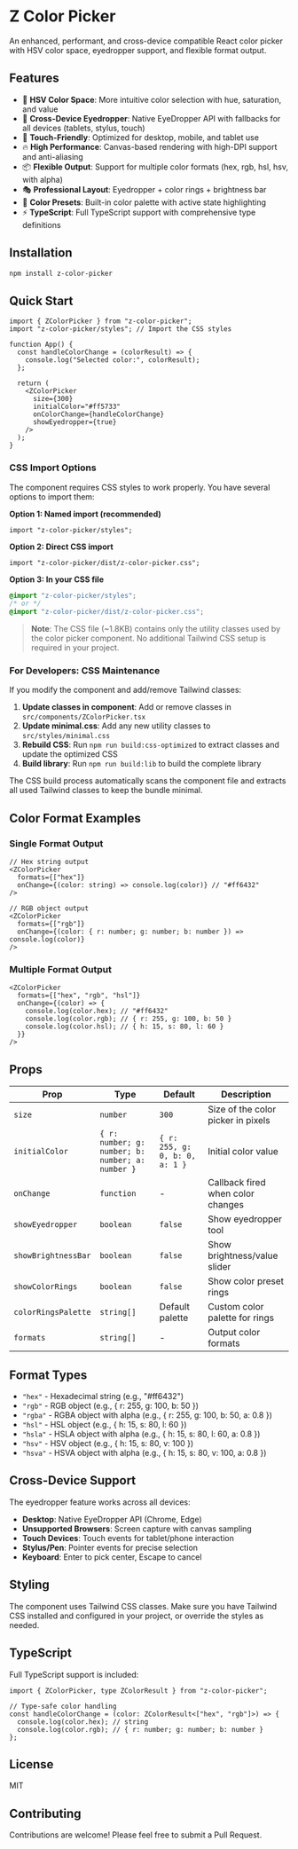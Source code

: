 # Z Color Picker

An enhanced, performant, and cross-device compatible React color picker with HSV color space, eyedropper support, and flexible format output.

## Features

- 🎨 **HSV Color Space**: More intuitive color selection with hue, saturation, and value
- 🎯 **Cross-Device Eyedropper**: Native EyeDropper API with fallbacks for all devices (tablets, stylus, touch)
- 📱 **Touch-Friendly**: Optimized for desktop, mobile, and tablet use
- 🔥 **High Performance**: Canvas-based rendering with high-DPI support and anti-aliasing
- 📦 **Flexible Output**: Support for multiple color formats (hex, rgb, hsl, hsv, with alpha)
- 🎭 **Professional Layout**: Eyedropper + color rings + brightness bar
- 🌈 **Color Presets**: Built-in color palette with active state highlighting
- ⚡ **TypeScript**: Full TypeScript support with comprehensive type definitions

## Installation

```bash
npm install z-color-picker
```

## Quick Start

```tsx
import { ZColorPicker } from "z-color-picker";
import "z-color-picker/styles"; // Import the CSS styles

function App() {
  const handleColorChange = (colorResult) => {
    console.log("Selected color:", colorResult);
  };

  return (
    <ZColorPicker
      size={300}
      initialColor="#ff5733"
      onColorChange={handleColorChange}
      showEyedropper={true}
    />
  );
}
```

### CSS Import Options

The component requires CSS styles to work properly. You have several options to import them:

**Option 1: Named import (recommended)**

```tsx
import "z-color-picker/styles";
```

**Option 2: Direct CSS import**

```tsx
import "z-color-picker/dist/z-color-picker.css";
```

**Option 3: In your CSS file**

```css
@import "z-color-picker/styles";
/* or */
@import "z-color-picker/dist/z-color-picker.css";
```

> **Note**: The CSS file (~1.8KB) contains only the utility classes used by the color picker component. No additional Tailwind CSS setup is required in your project.

### For Developers: CSS Maintenance

If you modify the component and add/remove Tailwind classes:

1. **Update classes in component**: Add or remove classes in `src/components/ZColorPicker.tsx`
2. **Update minimal.css**: Add any new utility classes to `src/styles/minimal.css`
3. **Rebuild CSS**: Run `npm run build:css-optimized` to extract classes and update the optimized CSS
4. **Build library**: Run `npm run build:lib` to build the complete library

The CSS build process automatically scans the component file and extracts all used Tailwind classes to keep the bundle minimal.

## Color Format Examples

### Single Format Output

```tsx
// Hex string output
<ZColorPicker
  formats={["hex"]}
  onChange={(color: string) => console.log(color)} // "#ff6432"
/>

// RGB object output
<ZColorPicker
  formats={["rgb"]}
  onChange={(color: { r: number; g: number; b: number }) => console.log(color)}
/>
```

### Multiple Format Output

```tsx
<ZColorPicker
  formats={["hex", "rgb", "hsl"]}
  onChange={(color) => {
    console.log(color.hex); // "#ff6432"
    console.log(color.rgb); // { r: 255, g: 100, b: 50 }
    console.log(color.hsl); // { h: 15, s: 80, l: 60 }
  }}
/>
```

## Props

| Prop                | Type                                             | Default                        | Description                        |
| ------------------- | ------------------------------------------------ | ------------------------------ | ---------------------------------- |
| `size`              | `number`                                         | `300`                          | Size of the color picker in pixels |
| `initialColor`      | `{ r: number; g: number; b: number; a: number }` | `{ r: 255, g: 0, b: 0, a: 1 }` | Initial color value                |
| `onChange`          | `function`                                       | -                              | Callback fired when color changes  |
| `showEyedropper`    | `boolean`                                        | `false`                        | Show eyedropper tool               |
| `showBrightnessBar` | `boolean`                                        | `false`                        | Show brightness/value slider       |
| `showColorRings`    | `boolean`                                        | `false`                        | Show color preset rings            |
| `colorRingsPalette` | `string[]`                                       | Default palette                | Custom color palette for rings     |
| `formats`           | `string[]`                                       | -                              | Output color formats               |

## Format Types

- `"hex"` - Hexadecimal string (e.g., "#ff6432")
- `"rgb"` - RGB object (e.g., { r: 255, g: 100, b: 50 })
- `"rgba"` - RGBA object with alpha (e.g., { r: 255, g: 100, b: 50, a: 0.8 })
- `"hsl"` - HSL object (e.g., { h: 15, s: 80, l: 60 })
- `"hsla"` - HSLA object with alpha (e.g., { h: 15, s: 80, l: 60, a: 0.8 })
- `"hsv"` - HSV object (e.g., { h: 15, s: 80, v: 100 })
- `"hsva"` - HSVA object with alpha (e.g., { h: 15, s: 80, v: 100, a: 0.8 })

## Cross-Device Support

The eyedropper feature works across all devices:

- **Desktop**: Native EyeDropper API (Chrome, Edge)
- **Unsupported Browsers**: Screen capture with canvas sampling
- **Touch Devices**: Touch events for tablet/phone interaction
- **Stylus/Pen**: Pointer events for precise selection
- **Keyboard**: Enter to pick center, Escape to cancel

## Styling

The component uses Tailwind CSS classes. Make sure you have Tailwind CSS installed and configured in your project, or override the styles as needed.

## TypeScript

Full TypeScript support is included:

```tsx
import { ZColorPicker, type ZColorResult } from "z-color-picker";

// Type-safe color handling
const handleColorChange = (color: ZColorResult<["hex", "rgb"]>) => {
  console.log(color.hex); // string
  console.log(color.rgb); // { r: number; g: number; b: number }
};
```

## License

MIT

## Contributing

Contributions are welcome! Please feel free to submit a Pull Request.
